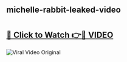 ## michelle-rabbit-leaked-video 

# <h2><a href="http://freeplayer.one?title=michelle-rabbit-leaked-video&ref=21J">🔗 Click to Watch 👉🔴 VIDEO</a></h2>

<a href="http://freeplayer.one?title=michelle-rabbit-leaked-video&ref=21J" rel="nofollow" data-target="animated-image.originalLink"><img src="https://i.ibb.co.com/xMMVF88/686577567.gif" alt="Viral Video Original" style="max-width: 100%; display: inline-block;" data-target="animated-image.originalImage"></a>

